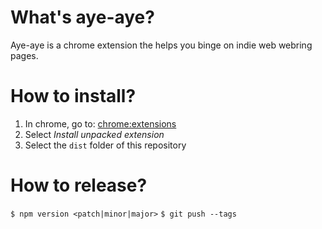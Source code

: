 # What's aye-aye?

Aye-aye is a chrome extension the helps you binge on indie web webring pages.

# How to install?

1. In chrome, go to: [chrome:extensions](chrome:extensions)
2. Select _Install unpacked extension_
3. Select the `dist` folder of this repository

# How to release?

`$ npm version <patch|minor|major>`
`$ git push --tags`